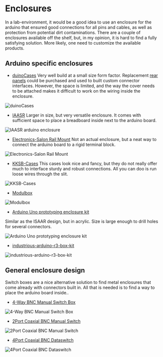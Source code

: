# Enclosures

In a lab-environment, it would be a good idea to use an enclosure for the arduino that ensured good connections for all pins and cables, as well as protection from potential dirt contaminations. There are a couple of enclosures available off the shelf, but, in my opinion, it is hard to find a fully satisfying solution. More likely, one need to customize the available products.

## Arduino specific enclosures

* [duinoCases](http://www.duinocases.com/product-category/arduino-enclosures/)
Very well build at a small size form factor. Replacement [rear panels](http://www.duinocases.com/store/optional-panels/rear-panel-blank-metal-blue/) could be purchased and used to built custom connector interfaces. However, the space is limited, and the way the cover needs to be attached makes it difficult to work on the wiring inside the enclosure.

![duinoCases](http://www.duinocases.com/wp-content/uploads/2015/12/duinoCase-A-parts.jpg  "duinoCases")

* [IAASR](http://www.iaasr.com/product/custom-arduino-enclosure/)
Larger in size, but very versatile enclosure. It comes with sufficient space to place a breadboard inside next to the arduino board. 

![IAASR arduino enclosure](http://www.iaasr.com/wp-content/uploads/2014/10/SimCase-Black-Adruino-enclosure-With-2-BNC-Open-view.png  "IAASR arduino enclosure")

* [Electronics-Salon Rail Mount](http://www.electronics-salon.com/index.php?route=product/product&product_id=54717)
Not an actual enclosure, but a neat way to connect the arduino board to a rigid terminal block.

![Electronics-Salon Rail Mount](http://www.electronics-salon.com//image/cache/data/store_8303/Arduino/D1100T/DSC_1568-228x228.jpg  "Electronics-Salon Rail Mount")

* [KKSB-Cases](https://www.kksb-cases.com/kksb-arduino-metal-project-case.html)
This cases look nice and fancy, but they do not really offer much to interface sturdy and robust connections. All you can doo is run loose wires through the slit.

![KKSB-Cases](https://www.kksb-cases.com/uploads/1/0/1/8/101880880/arduino-case-including-orig_orig.jpg  "KKSB-Cases")

* [Modulbox](http://www.hitaltech.com/content/din-rail-plastic-enclosure-embedded-box-modulbox-arduino-mega)

![Modulbox](http://www.hitaltech.com/sites/default/files/DIN-Enclosure-Embedded-Box-Arduino-Mega.jpg  "Modulbox")

* [Arduino Uno prototyping enclosure kit](https://www.tindie.com/products/mjrice/arduino-uno-prototyping-enclosure-kit/)

Similar as the ISAAR design, but in acrylic. Size is large enough to drill holes for several connectors.

![Arduino Uno prototyping enclosure kit](https://cdn.tindiemedia.com/images/resize/4H62z0OrnkNk42-owu8ARgohFyE=/p/full-fit-in/2400x1600/i/40224/products/2015-10-23T01%3A05%3A54.491Z-IMG_20151001_1652400_rewind.jpg  "Arduino Uno prototyping enclosure kit")

* [industrious-arduino-r3-box-kit](https://www.tindie.com/products/dnil/industrious-arduino-r3-box-kit/)

![industrious-arduino-r3-box-kit](https://cdn.tindiemedia.com/images/resize/q820qxhbpS83LAgpJ0CFiRLtv0E=/p/full-fit-in/2400x1600/i/26628/products/2017-11-06T00%3A37%3A09.543Z-DSC_0124.JPG  "industrious-arduino-r3-box-kit")

## General enclosure design

Switch boxes are a nice alternative solution to find metal enclosures that come already with connectors built in. All that is needed is to find a way to place the arduino board inside..

* [4-Way BNC Manual Switch Box](https://www.showmecables.com/bnc-manual-switch-box-4-way)

![4-Way BNC Manual Switch Box](https://showmecables-static.scdn3.secure.raxcdn.com/media/catalog/product/cache/c687aa7517cf01e65c009f6943c2b1e9/4/-/4-way-bnc-manual-switch-box-2.jpg  "4-Way BNC Manual Switch Box")

* [2Port Coaxial BNC Manual Switch](https://www.cablesdirect.com/store/p/4372.aspx)

![2Port Coaxial BNC Manual Switch](https://www.cablesdirect.com/resize?po=http%3a%2f%2fs505763140.onlinehome.us%2fprodimages%2fCA283-2RGBSBB_HR.jpg&bw=1000&w=1000&bh=1000&h=1000  "2Port Coaxial BNC Manual Switch")

* [4Port Coaxial BNC Dataswitch](https://www.cablesdirect.com/store/p/4347.aspx)

![4Port Coaxial BNC Dataswitch](https://www.cablesdirect.com/resize?po=http%3a%2f%2fs505763140.onlinehome.us%2fprodimages%2fCA296B-4M_HR.jpg&bw=1000&w=1000&bh=1000&h=1000  "4Port Coaxial BNC Dataswitch")
